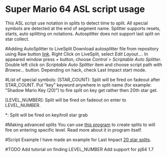 # Super Mario 64 ASL script usage
This ASL script use notation in splits to detect time to split. All special symbols are detected at the end of segment name. Splitter supports resets, starts, auto splitting on notations. Autosplitter does not support last split on star collect.

#Adding AutoSplitter to LiveSplit
Download autosplitter file from repository using Raw button [link](https://raw.githubusercontent.com/aglab2/LiveSplitAutoSplitters/master/LiveSplit.SuperMario64.asl). Right Click on LiveSplit, select _Edit Layout..._. In appeared window press _+_ button, choose _Control_ > _Scriptable Auto Splitter_. Double left click on _Scriptable Auto Splitter_ item and choose script path with _Browse..._ button. Depending on hack, check Last Impact start mode. 

#List of special symbols:
(STAR_COUNT): Split will be fired on fadeout after STAR_COUNT. Put "key" keyword anywhere in split name (for example: "Shadow Mario Key (20)") to fire split on key get rather then 20th star get.

[LEVEL_NUMBER]: Split will be fired on fadeout on enter to LEVEL_NUMBER.

*: Split will be fired on key/troll star grab

#Making advanced splits
You can use [this program](https://github.com/aglab2/LiveSplitAutoSplitters/blob/master/Helper.exe?raw=true) to create splits to will fire on entering specific level. Read more about it in program itself.

#Script Example
I have made an example for Last Impact [20 star splits](https://splits.io/10je).

#TODO
Add tutorial on finding LEVEL_NUMBER
Add support for pj64 1.7
